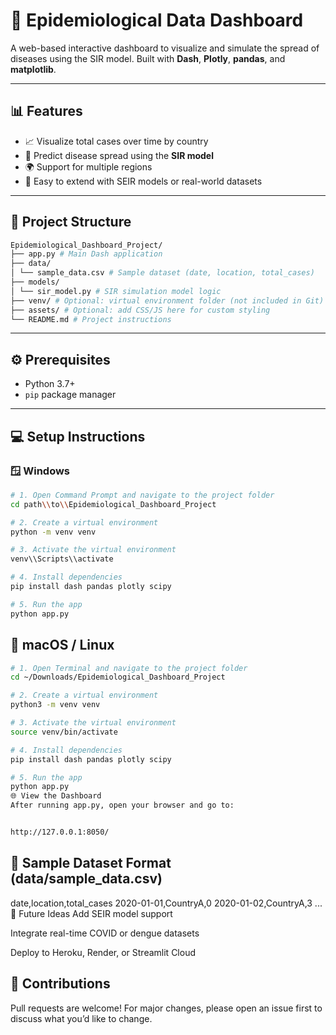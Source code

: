 
# 🦠 Epidemiological Data Dashboard

A web-based interactive dashboard to visualize and simulate the spread of diseases using the SIR model. Built with **Dash**, **Plotly**, **pandas**, and **matplotlib**.

---

## 📊 Features

- 📈 Visualize total cases over time by country
- 🧮 Predict disease spread using the **SIR model**
- 🌍 Support for multiple regions
- 🔄 Easy to extend with SEIR models or real-world datasets

---

## 🧱 Project Structure
```bash
Epidemiological_Dashboard_Project/
├── app.py # Main Dash application
├── data/
│ └── sample_data.csv # Sample dataset (date, location, total_cases)
├── models/
│ └── sir_model.py # SIR simulation model logic
├── venv/ # Optional: virtual environment folder (not included in Git)
├── assets/ # Optional: add CSS/JS here for custom styling
└── README.md # Project instructions

```

---


## ⚙️ Prerequisites

- Python 3.7+
- `pip` package manager

---


## 💻 Setup Instructions

### 🪟 Windows

```bash
# 1. Open Command Prompt and navigate to the project folder
cd path\\to\\Epidemiological_Dashboard_Project

# 2. Create a virtual environment
python -m venv venv

# 3. Activate the virtual environment
venv\\Scripts\\activate

# 4. Install dependencies
pip install dash pandas plotly scipy

# 5. Run the app
python app.py
```

## 🍎 macOS / Linux

```bash
# 1. Open Terminal and navigate to the project folder
cd ~/Downloads/Epidemiological_Dashboard_Project

# 2. Create a virtual environment
python3 -m venv venv

# 3. Activate the virtual environment
source venv/bin/activate

# 4. Install dependencies
pip install dash pandas plotly scipy

# 5. Run the app
python app.py
🌐 View the Dashboard
After running app.py, open your browser and go to:


http://127.0.0.1:8050/

```


## 📁 Sample Dataset Format (data/sample_data.csv)

date,location,total_cases
2020-01-01,CountryA,0
2020-01-02,CountryA,3
...
🚀 Future Ideas
Add SEIR model support

Integrate real-time COVID or dengue datasets

Deploy to Heroku, Render, or Streamlit Cloud

## 🤝 Contributions
Pull requests are welcome! For major changes, please open an issue first to discuss what you’d like to change.


